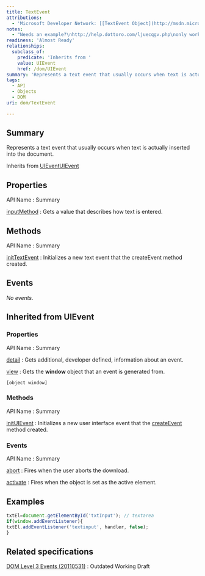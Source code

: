 ```yaml
---
title: TextEvent
attributions:
  - 'Microsoft Developer Network: [[TextEvent Object](http://msdn.microsoft.com/en-us/library/ie/ff974350(v=vs.85).aspx) Article]'
notes:
  - "Needs an example?\nhttp://help.dottoro.com/ljuecqgv.php\nonly works in webkit,\nFX has no TextEvent,\n\nIE11 has but above sample runs without errors or the expected result... appears IE prevent programmatic text input into input fields."
readiness: 'Almost Ready'
relationships:
  subclass_of:
    predicate: 'Inherits from '
    value: UIEvent
    href: /dom/UIEvent
summary: 'Represents a text event that usually occurs when text is actually inserted into the document.'
tags:
  - API
  - Objects
  - DOM
uri: dom/TextEvent

---
```

## <span>Summary</span>

Represents a text event that usually occurs when text is actually inserted into the document.

Inherits from [UIEvent](/dom/UIEvent)[UIEvent](/dom/UIEvent)

## <span>Properties</span>

API Name
:   Summary

[inputMethod](/dom/TextEvent/inputMethod)
:   Gets a value that describes how text is entered.

## <span>Methods</span>

API Name
:   Summary

[initTextEvent](/dom/TextEvent/initTextEvent)
:   Initializes a new text event that the createEvent method created.

## <span>Events</span>

*No events.*

## <span>Inherited from UIEvent</span>

### <span>Properties</span>

API Name
:   Summary

[detail](/dom/UIEvent/detail)
:   Gets additional, developer defined, information about an event.

[view](/dom/UIEvent/view)
:   Gets the **window** object that an event is generated from.

    [object window]

### <span>Methods</span>

API Name
:   Summary

[initUIEvent](/dom/UIEvent/initUIEvent)
:   Initializes a new user interface event that the [createEvent](/dom/Document/createEvent) method created.

### <span>Events</span>

API Name
:   Summary

[abort](/dom/UIEvent/abort)
:   Fires when the user aborts the download.

[activate](/dom/UIEvent/activate)
:   Fires when the object is set as the active element.

## <span>Examples</span>

``` js
txtEl=document.getElementById('txtInput'); // textarea
if(window.addEventListener){
txtEl.addEventListener('textinput', handler, false);
}
```

## <span>Related specifications</span>

[DOM Level 3 Events (20110531)](http://www.w3.org/TR/2011/WD-DOM-Level-3-Events-20110531)
:   Outdated Working Draft
